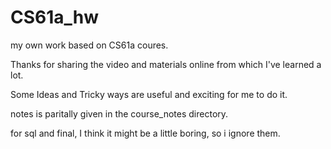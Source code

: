 # CS61a_hw
my own work based on CS61a coures.

Thanks for sharing the video and materials online from which I've learned a lot.

Some Ideas and Tricky ways are useful and exciting for me to do it.

notes is paritally given in the course_notes directory.

for sql and final, I think it might be a little boring, so i ignore them.
